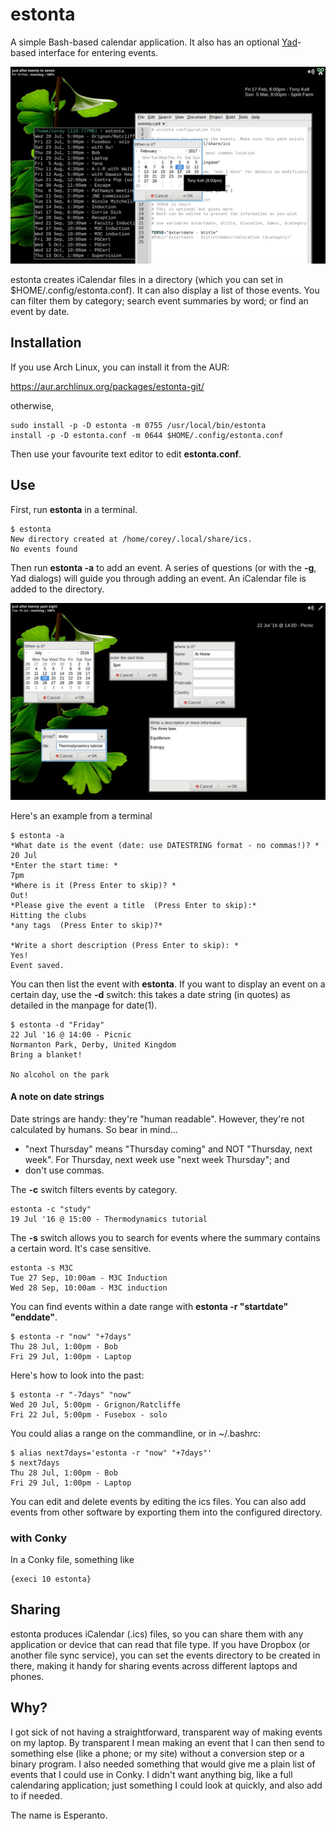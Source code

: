 # estonta
A simple Bash-based calendar application. It also has an optional [Yad](https://sourceforge.net/projects/yad-dialog/)-based interface for entering events.


![clockwise, from top-left: listing (in Termite), the same listing in Conky, estonta.conf, adding an event](estonta-new-demo.png)


estonta creates iCalendar files in a directory (which you can set in $HOME/.config/estonta.conf). It can also display a list of those events. You can filter them by category; search event summaries by word; or find an event by date.

## Installation

If you use Arch Linux, you can install it from the AUR:

https://aur.archlinux.org/packages/estonta-git/

otherwise, 

```
sudo install -p -D estonta -m 0755 /usr/local/bin/estonta
install -p -D estonta.conf -m 0644 $HOME/.config/estonta.conf
```

Then use your favourite text editor to edit **estonta.conf**.

## Use
First, run **estonta** in a terminal.
```
$ estonta
New directory created at /home/corey/.local/share/ics.
No events found
```
Then run **estonta -a** to add an event. A series of questions (or with the **-g**, Yad dialogs) will guide you through adding an event. An iCalendar file is added to the directory.

![The series of dialogs for adding](aldonas.png)

Here's an example from a terminal
```
$ estonta -a
*What date is the event (date: use DATESTRING format - no commas!)? *
20 Jul
*Enter the start time: *
7pm
*Where is it (Press Enter to skip)? *
Out!
*Please give the event a title  (Press Enter to skip):*
Hitting the clubs
*any tags  (Press Enter to skip)?*

*Write a short description (Press Enter to skip): *
Yes!
Event saved.
```

You can then list the event with **estonta**. If you want to display an event on a certain day, use the **-d** switch: this takes a date string (in quotes) as detailed in the manpage for date(1).
```
$ estonta -d "Friday"
22 Jul '16 @ 14:00 - Picnic
Normanton Park, Derby, United Kingdom
Bring a blanket!

No alcohol on the park
```
#### A note on date strings
Date strings are handy: they're "human readable". However, they're not calculated by humans. So bear in mind...
* "next Thursday" means "Thursday coming" and NOT "Thursday, next week". For Thursday, next week use "next week Thursday"; and
* don't use commas.



The **-c** switch filters events by category.
```
estonta -c "study"
19 Jul '16 @ 15:00 - Thermodynamics tutorial
```
The **-s** switch allows you to search for events where the summary contains a certain word. It's case sensitive.
```
estonta -s M3C
Tue 27 Sep, 10:00am - M3C Induction
Wed 28 Sep, 10:00am - M3C induction
```

You can find events within a date range with **estonta -r "startdate" "enddate"**. 

```
$ estonta -r "now" "+7days"
Thu 28 Jul, 1:00pm - Bob
Fri 29 Jul, 1:00pm - Laptop
```
Here's how to look into the past:
```
$ estonta -r "-7days" "now"
Wed 20 Jul, 5:00pm - Grignon/Ratcliffe
Fri 22 Jul, 5:00pm - Fusebox - solo
```
You could alias a range on the commandline, or in ~/.bashrc:

```
$ alias next7days='estonta -r "now" "+7days"'
$ next7days 
Thu 28 Jul, 1:00pm - Bob
Fri 29 Jul, 1:00pm - Laptop
```


You can edit and delete events by editing the ics files. You can also add events from other software by exporting them into the configured directory.

### with Conky
In a Conky file, something like
```
{execi 10 estonta}
```
## Sharing
estonta produces iCalendar (.ics) files, so you can share them with any application or device that can read that file type. If you have Dropbox (or another file sync service), you can set the events directory to be created in there, making it handy for sharing events across different laptops and phones.

## Why?
I got sick of not having a straightforward, transparent way of making events on my laptop. By transparent I mean making an event that I can then send to something else (like a phone; or my site) without a conversion step or a binary program. I also needed something that would give me a plain list of events that I could use in Conky. I didn't want anything big, like a full calendaring application; just something I could look at quickly, and also add to if needed. 

The name is Esperanto.


